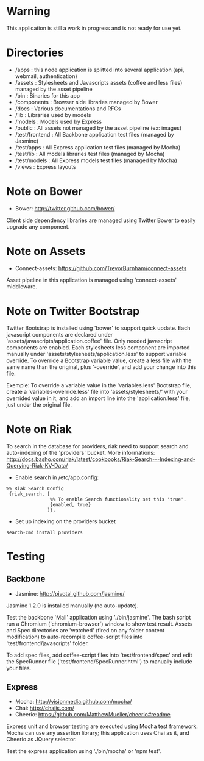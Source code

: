 Warning
=======

This application is still a work in progress and is not ready for use yet.

Directories
===========

* /apps          : this node application is splitted into several application (api, webmail, authentication)
* /assets        : Stylesheets and Javascripts assets (coffee and less files) managed by the asset pipeline
* /bin           : Binaries for this app
* /components    : Browser side libraries managed by Bower 
* /docs          : Various documentations and RFCs
* /lib           : Libraries used by models
* /models        : Models used by Express
* /public        : All assets not managed by the asset pipeline (ex: images)
* /test/frontend : All Backbone application test files (managed by Jasmine)
* /test/apps     : All Express application test files (managed by Mocha)
* /test/lib      : All models libraries test files (managed by Mocha)
* /test/models   : All Express models test files (managed by Mocha)
* /views         : Express layouts

Note on Bower
=============

* Bower: http://twitter.github.com/bower/

Client side dependency libraries are managed using Twitter Bower to easily upgrade any component.

Note on Assets
==============

* Connect-assets: https://github.com/TrevorBurnham/connect-assets

Asset pipeline in this application is managed using 'connect-assets' middleware.

Note on Twitter Bootstrap
=========================

Twitter Bootstrap is installed using 'bower' to support quick update.
Each javascript components are declared under 'assets/javascripts/application.coffee' file. Only needed javascript components are enabled.
Each stylesheets less component are imported manually under 'assets/stylesheets/application.less' to support variable override.
To override a Bootstrap variable value, create a less file with the same name than the original, plus '-override', and add your change into this file.

Exemple: To override a variable value in the 'variables.less' Bootstrap file, create a 'variables-override.less' file into 'assets/stylesheets/' with your overrided value in it, and add an import line into the 'application.less' file, just under the original file.

Note on Riak
============

To search in the database for providers, riak need to support search and auto-indexing of the 'providers' bucket.
More informations: http://docs.basho.com/riak/latest/cookbooks/Riak-Search---Indexing-and-Querying-Riak-KV-Data/

* Enable search in /etc/app.config:

```
%% Riak Search Config
 {riak_search, [
                %% To enable Search functionality set this 'true'.
                {enabled, true}
               ]},
```

* Set up indexing on the providers bucket

```
search-cmd install providers
```

Testing
=======

Backbone
--------

* Jasmine: http://pivotal.github.com/jasmine/

Jasmine 1.2.0 is installed manually (no auto-update).

Test the backbone 'Mail' application using './bin/jasmine'. 
The bash script run a Chromium ('chromium-browser') window to show test result.
Assets and Spec directories are 'watched' (fired on any folder content modification) to auto-recompile coffee-script files into 'test/frontend/javascripts' folder.

To add spec files, add coffee-script files into 'test/frontend/spec' and edit the SpecRunner file ('test/frontend/SpecRunner.html') to manually include your files.

Express
-------

* Mocha: http://visionmedia.github.com/mocha/
* Chai: http://chaijs.com/
* Cheerio: https://github.com/MatthewMueller/cheerio#readme

Express unit and browser testing are executed using Mocha test framework. Mocha can use any assertion library; this application uses Chai as it, and Cheerio as JQuery selector.

Test the express application using './bin/mocha' or 'npm test'.